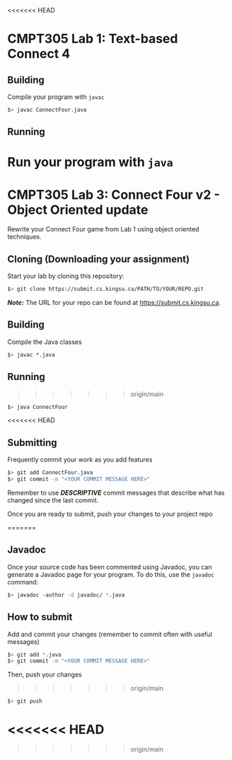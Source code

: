 <<<<<<< HEAD
# CMPT305 Lab 1: Text-based Connect 4
## Building
Compile your program with `javac`

```bash
$> javac ConnectFour.java
```

## Running
Run your program with `java`
=======
# CMPT305 Lab 3: Connect Four v2 - Object Oriented update

Rewrite your Connect Four game from Lab 1 using object oriented techniques.
 
## Cloning (Downloading your assignment)

Start your lab by cloning this repository:
```bash
$> git clone https://submit.cs.kingsu.ca/PATH/TO/YOUR/REPO.git
```
***Note:*** The URL for your repo can be found at https://submit.cs.kingsu.ca.

## Building

Compile the Java classes
```bash
$> javac *.java
```

## Running
>>>>>>> origin/main

```bash
$> java ConnectFour
```

<<<<<<< HEAD

## Submitting
Frequently commit your work as you add features

```bash
$> git add ConnectFour.java
$> git commit -m "<YOUR COMMIT MESSAGE HERE>"
```

Remember to use ***DESCRIPTIVE*** commit messages that describe what has changed since the last commit.

Once you are ready to submit, push your changes to your project repo

=======
## Javadoc
	
Once your source code has been commented using Javadoc, you can generate a Javadoc page for your program. To do this, use the `javadoc` command:
```bash
$> javadoc -author -d javadoc/ *.java
```

## How to submit

Add and commit your changes (remember to commit often with useful messages)
```bash
$> git add *.java
$> git commit -m "<YOUR COMMIT MESSAGE HERE>"
```
Then, push your changes
>>>>>>> origin/main
```bash
$> git push
```

<<<<<<< HEAD
=======

>>>>>>> origin/main
